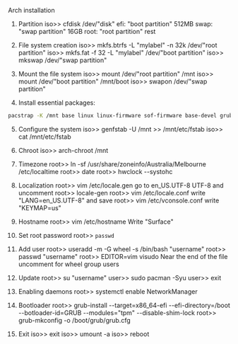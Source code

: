 Arch installation

1. Partition
iso>> cfdisk /dev/"disk"
efi: "boot partition" 512MB
swap: "swap partition" 16GB
root: "root partition" rest

2. File system creation
iso>> mkfs.btrfs -L "mylabel" -n 32k /dev/"root partition"
iso>> mkfs.fat -f 32 -L "mylabel" /dev/"boot partition"
iso>> mkswap /dev/"swap partition"

3. Mount the file system
iso>> mount /dev/"root partition" /mnt
iso>> mount /dev/"boot partition" /mnt/boot
iso>> swapon /dev/"swap partition"

4. Install essential packages:
```sh
pacstrap -K /mnt base linux linux-firmware sof-firmware base-devel grub efibootmgr vim networkmanager
```

5. Configure the system
iso>> genfstab -U /mnt >> /mnt/etc/fstab
iso>> cat /mnt/etc/fstab

6. Chroot
iso>> arch-chroot /mnt

7. Timezone
root>> ln -sf /usr/share/zoneinfo/Australia/Melbourne /etc/localtime
root>> date
root>> hwclock --systohc

8. Localization
root>> vim /etc/locale.gen
go to en_US.UTF-8 UTF-8 and uncomment
root>> locale-gen
root>> vim /etc/locale.conf
write "LANG=en_US.UTF-8" and save
root>> vim /etc/vconsole.conf
write "KEYMAP=us"

9. Hostname
root>> vim /etc/hostname
Write "Surface"

10. Set root password
root>> ``passwd``

11. Add user
root>> useradd -m -G wheel -s /bin/bash "username"
root>> passwd "username"
root>> EDITOR=vim visudo
Near the end of the file uncomment for wheel group users

12. Update
root>> su "username"
user>> sudo pacman -Syu
user>> exit

13. Enabling daemons
root>> systemctl enable NetworkManager

14. Bootloader
root>> grub-install --target=x86_64-efi --efi-directory=/boot --botloader-id=GRUB --modules="tpm" --disable-shim-lock
root>> grub-mkconfig -o /boot/grub/grub.cfg

15. Exit
iso>> exit
iso>> umount -a
iso>> reboot